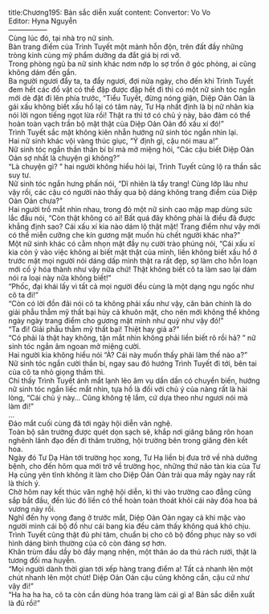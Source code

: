 title:Chương195: Bản sắc diễn xuất
content:
Convertor: Vo Vo<br>Editor: Hyna Nguyễn<br>—————–<br>Cùng lúc đó, tại nhà trọ nữ sinh.<br>Bàn trang điểm của Trình Tuyết một mảnh hỗn độn, trên đất đầy những tròng kính cùng mỹ phẩm dưỡng da đắt giá bị rơi vỡ.<br>Trong phòng ngủ ba nữ sinh khác nơm nớp lo sợ trốn ở góc phòng, ai cũng không dám đến gần.<br>Ba người ngươi đẩy ta, ta đẩy ngươi, đợi nửa ngày, cho đến khi Trình Tuyết đem hết các đồ vật có thể đập được đập hết đi thì có một nữ sinh tóc ngắn mới dè đặt đi lên phía trước, “Tiểu Tuyết, đừng nóng giận, Diệp Oản Oản là gái xấu không biết xấu hổ lại có tâm này, Tư Hạ nhất định là bị nữ nhân kia nói lời ngon tiếng ngọt lừa rồi! Thật ra thì tớ có chủ ý này, bảo đảm có thể hoàn toàn vạch trần bộ mặt thật của Diệp Oản Oản đồ xấu xí đó!”<br>Trình Tuyết sắc mặt không kiên nhẫn hướng nữ sinh tóc ngắn nhìn lại.<br>Hai nữ sinh khác vội vàng thúc giục, “Ý định gì, cậu nói mau a!”<br>Nữ sinh tóc ngắn thần thần bí bí mà mở miệng hỏi, “Các cậu biết Diệp Oản Oản sợ nhất là chuyện gì không?”<br>“Là chuyện gì? ” hai người không hiểu hỏi lại, Trình Tuyết cũng lộ ra thần sắc suy tư.<br>Nữ sinh tóc ngắn hưng phấn nói, “Dĩ nhiên là tẩy trang! Cùng lớp lâu như vậy rồi, các cậu có người nào thấy qua bộ dáng không trang điểm của Diệp Oản Oản chưa?”<br>Hai người trố mắt nhìn nhau, trong đó một nữ sinh cao mập mạp dùng sức lắc đầu nói, “Còn thật không có ai! Bất quá đây không phải là điều đã được khẳng định sao? Cái xấu xí kia nào dám lộ thật mặt! Trang điểm như vậy mới có thể miễn cưỡng che kín gương mặt muốn hù chết người khác nha?”<br>Một nữ sinh khác có cằm nhọn mặt đầy nụ cười trào phúng nói, “Cái xấu xí kia còn ỷ vào việc không ai biết mặt thật của mình, liền không biết xấu hổ ở trước mặt mọi người nói dáng dấp mình thật ra rất đẹp, sợ làm cho hỗn loạn mới cố ý hóa thành như vậy nữa chứ! Thật không biết cô ta làm sao lại dám nói ra loại này nữa không biết!”<br>“Phốc, đại khái lấy vì tất cả mọi người đều cùng là một dạng ngu ngốc như cô ta đi!”<br>“Còn có lời đồn đãi nói cô ta không phải xấu như vậy, căn bản chính là do giải phẫu thẫm mỹ thất bại hủy cả khuôn mặt, cho nên mới không thể không ngày ngày trang điểm cho gương mặt mình như quỷ như vậy đó!”<br>“Ta đi! Giải phẫu thẫm mỹ thất bại! Thiệt hay giả a?”<br>“Có phải là thật hay không, tận mắt nhìn không phải liền biết rõ rồi hả? ” nữ sinh tóc ngắn âm ngoan mở miệng cười.<br>Hai người kia không hiểu nói “À? Cái này muốn thấy phải làm thế nào a?”<br>Nữ sinh tóc ngắn cười thần bí, ngay sau đó hướng Trình Tuyết đi tới, bên tai của cô ta nhỏ giọng thầm thì.<br>Chỉ thấy Trình Tuyết ánh mắt lạnh lẻo âm vụ dần dần có chuyển biến, hướng nữ sinh tóc ngắn liếc mắt nhìn, tựa hồ là đối với chủ ý của nàng rất là hài lòng, “Cái chủ ý này… Cũng không tệ lắm, cứ dựa theo như ngươi nói mà làm đi!”<br>…<br>Đảo mắt cuối cùng đã tới ngày hội diễn văn nghệ.<br>Toàn bộ sân trường được quét dọn sạch sẽ, khắp nơi giăng băng rôn hoan nghênh lãnh đạo đến đi thăm trường, hội trường bên trong giăng đèn kết hoa.<br>Ngày đó Tư Dạ Hàn tới trường học xong, Tư Hạ liền bị đưa trở về nhà dưỡng bệnh, cho đến hôm qua mới trở về trường học, những thứ não tàn kia của Tư Hạ cũng yên tĩnh không ít làm cho Diệp Oản Oản trải qua mấy ngày nay rất là thích ý.<br>Chờ hôm nay kết thúc văn nghệ hội diễn, kì thi vào trường cao đẳng cũng sắp bắt đầu, đến lúc đó liền có thể hoàn toàn thoát khỏi cái này đóa hoa bá vương này rồi.<br>Nghĩ đến hy vọng đang ở trước mắt, Diệp Oản Oản ngay cả khi mặc vào người mình cái bộ đồ như cái bang kia đều cảm thấy không quá khó chịu.<br>Trình Tuyết cũng thật đủ phí tâm, chuẩn bị cho cô bộ đồng phục này so với hình dáng bình thường của cô còn đáng sợ hơn.<br>Khăn trùm đầu dầy bò đầy mạng nhện, một thân áo da thú rách rưới, thật là tương đối ma huyễn.<br>“Mọi người dành thời gian tới xếp hàng trang điểm a! Tất cả nhanh lên một chút nhanh lên một chút! Diệp Oản Oản cậu cũng không cần, cậu cứ như vậy đi!”<br>“Ha ha ha ha, cô ta còn cần dùng hóa trang làm cái gì a! Bản sắc diễn xuất là đủ rồi!”